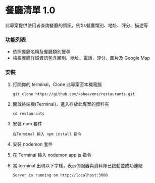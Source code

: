 # 餐廳清單 1.0

此專案提供使用者查詢餐廳的資訊，例如:餐廳類別、地址、評分、描述等

### 功能列表

- 依照餐廳名稱及餐廳類別搜尋
- 檢視餐廳詳細資訊包含類別、地址、電話、評分、圖片及 Google Map

### 安裝

1. 打開你的 terminal，Clone 此專案至本機電腦

   `git clone https://github.com/koheavens/restaurants.git`

2. 開啟終端機(Terminal)，進入存放此專案的資料夾

   `cd restaurants`

3. 安裝 npm 套件

   `在Terminal 輸入 npm install 指令`

4. 安裝 nodemon 套件

5. 在 Terminal 輸入 nodemon app.js 指令

6. 當 terminal 出現以下字樣，表示伺服器與資料庫已啟動並成功連結

   `Server is running on http://localhost:3000`
